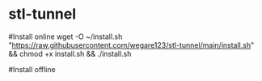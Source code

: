 # stl-tunnel
#Install online
wget -O ~/install.sh "https://raw.githubusercontent.com/wegare123/stl-tunnel/main/install.sh" && chmod +x install.sh && ./install.sh

#Install offline
